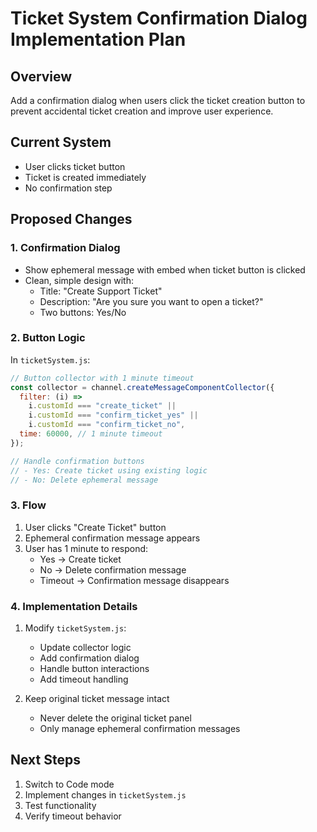 # Ticket System Confirmation Dialog Implementation Plan

## Overview

Add a confirmation dialog when users click the ticket creation button to prevent accidental ticket creation and improve user experience.

## Current System

- User clicks ticket button
- Ticket is created immediately
- No confirmation step

## Proposed Changes

### 1. Confirmation Dialog

- Show ephemeral message with embed when ticket button is clicked
- Clean, simple design with:
  - Title: "Create Support Ticket"
  - Description: "Are you sure you want to open a ticket?"
  - Two buttons: Yes/No

### 2. Button Logic

In `ticketSystem.js`:

```javascript
// Button collector with 1 minute timeout
const collector = channel.createMessageComponentCollector({
  filter: (i) =>
    i.customId === "create_ticket" ||
    i.customId === "confirm_ticket_yes" ||
    i.customId === "confirm_ticket_no",
  time: 60000, // 1 minute timeout
});

// Handle confirmation buttons
// - Yes: Create ticket using existing logic
// - No: Delete ephemeral message
```

### 3. Flow

1. User clicks "Create Ticket" button
2. Ephemeral confirmation message appears
3. User has 1 minute to respond:
   - Yes → Create ticket
   - No → Delete confirmation message
   - Timeout → Confirmation message disappears

### 4. Implementation Details

1. Modify `ticketSystem.js`:

   - Update collector logic
   - Add confirmation dialog
   - Handle button interactions
   - Add timeout handling

2. Keep original ticket message intact
   - Never delete the original ticket panel
   - Only manage ephemeral confirmation messages

## Next Steps

1. Switch to Code mode
2. Implement changes in `ticketSystem.js`
3. Test functionality
4. Verify timeout behavior

